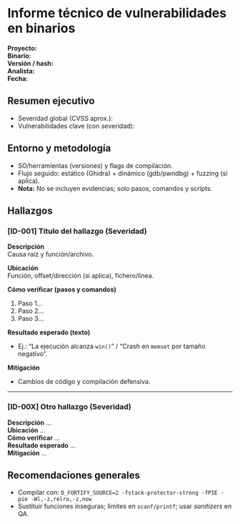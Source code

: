 # Informe técnico de vulnerabilidades en binarios 

**Proyecto:**  
**Binario:**  
**Versión / hash:**  
**Analista:**  
**Fecha:**

## Resumen ejecutivo
- Severidad global (CVSS aprox.):
- Vulnerabilidades clave (con severidad):

## Entorno y metodología
- SO/herramientas (versiones) y flags de compilación.
- Flujo seguido: estático (Ghidra) + dinámico (gdb/pwndbg) + fuzzing (si aplica).
- **Nota:** No se incluyen evidencias; solo pasos, comandos y scripts.

## Hallazgos

### [ID-001] Título del hallazgo (Severidad)
**Descripción**  
Causa raíz y función/archivo.

**Ubicación**  
Función, offset/dirección (si aplica), fichero/línea.

**Cómo verificar (pasos y comandos)**  
1. Paso 1…  
2. Paso 2…  
3. Paso 3…

**Resultado esperado (texto)**  
- Ej.: “La ejecución alcanza `win()`” / “Crash en `memset` por tamaño negativo”.

**Mitigación**  
- Cambios de código y compilación defensiva.

---

### [ID-00X] Otro hallazgo (Severidad)
**Descripción** …  
**Ubicación** …  
**Cómo verificar** …  
**Resultado esperado** …  
**Mitigación** …

## Recomendaciones generales
- Compilar con:
```D_FORTIFY_SOURCE=2 -fstack-protector-strong -fPIE -pie -Wl,-z,relro,-z,now```
- Sustituir funciones inseguras; límites en `scanf/printf`; usar *sanitizers* en QA.

